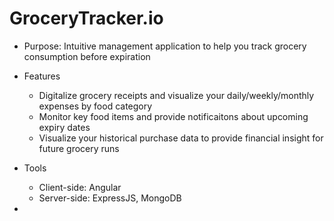 # GroceryTracker.io

- Purpose: Intuitive management application to help you track grocery consumption before expiration

- Features
  - Digitalize grocery receipts and visualize your daily/weekly/monthly expenses by food category
  - Monitor key food items and provide notificaitons about upcoming expiry dates 
  - Visualize your historical purchase data to provide financial insight for future grocery runs

- Tools
  - Client-side: Angular
  - Server-side: ExpressJS, MongoDB

- 
